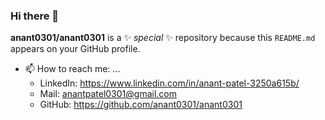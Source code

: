 ### Hi there 👋


**anant0301/anant0301** is a ✨ _special_ ✨ repository because this `README.md` appears on your GitHub profile.

<!-- Here are some ideas to get you started: -->

<!-- - 🔭 I’m currently working on ... -->
<!-- - 🌱 I’m currently learning ... -->
<!-- - 👯 I’m looking to collaborate on ... -->
<!-- - 🤔 I’m looking for help with ... -->
<!-- - 💬 Ask me about ... -->
- 📫 How to reach me: ...
    - LinkedIn: https://www.linkedin.com/in/anant-patel-3250a615b/
    - Mail: anantpatel0301@gmail.com
    - GitHub: https://github.com/anant0301/anant0301
<!-- - 😄 Pronouns: ... -->
<!-- - ⚡ Fun fact: ... -->

